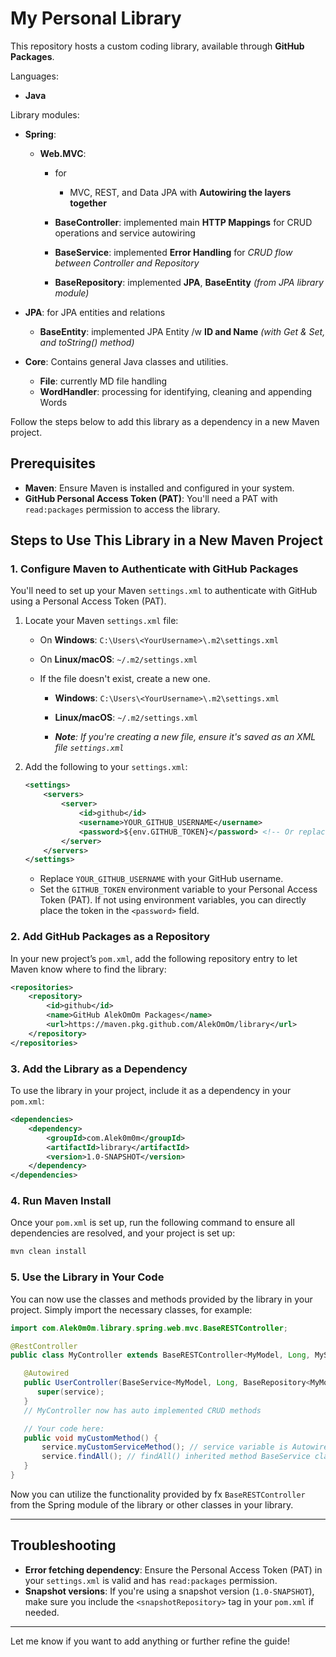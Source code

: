 
# My Personal Library

This repository hosts a custom coding library, available through **GitHub Packages**. 

Languages:
- **Java**


Library modules:

- **Spring**:  
  - **Web.MVC**:   
    - for     
      - MVC, REST, and Data JPA with **Autowiring the layers together**
      
    - **BaseController**: implemented main **HTTP Mappings** for CRUD operations and service autowiring
    - **BaseService**: implemented **Error Handling** for _CRUD flow between Controller and Repository_
    - **BaseRepository**: implemented **JPA**, **BaseEntity** _(from JPA library module)_ 


- **JPA**: for JPA entities and relations 
  - **BaseEntity**: implemented JPA Entity /w **ID and Name** _(with Get & Set, and toString() method)_


- **Core**: Contains general Java classes and utilities.
   - **File**: currently MD file handling
   - **WordHandler**: processing for identifying, cleaning and appending Words

Follow the steps below to add this library as a dependency in a new Maven project.

## Prerequisites

- **Maven**: Ensure Maven is installed and configured in your system.
- **GitHub Personal Access Token (PAT)**: You'll need a PAT with `read:packages` permission to access the library.

## Steps to Use This Library in a New Maven Project

### 1. **Configure Maven to Authenticate with GitHub Packages**

You'll need to set up your Maven `settings.xml` to authenticate with GitHub using a Personal Access Token (PAT).

1. Locate your Maven `settings.xml` file:
    - On **Windows**: `C:\Users\<YourUsername>\.m2\settings.xml`
    - On **Linux/macOS**: `~/.m2/settings.xml`

    - If the file doesn't exist, create a new one.
      - **Windows**: `C:\Users\<YourUsername>\.m2\settings.xml`
      - **Linux/macOS**: `~/.m2/settings.xml`

       - _**Note**: If you're creating a new file, ensure it's saved as an XML file `settings.xml`_      
        


2. Add the following to your `settings.xml`:

   ```xml
   <settings>
       <servers>
           <server>
               <id>github</id>
               <username>YOUR_GITHUB_USERNAME</username>
               <password>${env.GITHUB_TOKEN}</password> <!-- Or replace with your PAT -->
           </server>
       </servers>
   </settings>
   ```

    - Replace `YOUR_GITHUB_USERNAME` with your GitHub username.
    - Set the `GITHUB_TOKEN` environment variable to your Personal Access Token (PAT). If not using environment variables, you can directly place the token in the `<password>` field.

### 2. **Add GitHub Packages as a Repository**

In your new project’s `pom.xml`, add the following repository entry to let Maven know where to find the library:

```xml
<repositories>
    <repository>
        <id>github</id>
        <name>GitHub AlekOmOm Packages</name>
        <url>https://maven.pkg.github.com/AlekOmOm/library</url>
    </repository>
</repositories>
```

### 3. **Add the Library as a Dependency**

To use the library in your project, include it as a dependency in your `pom.xml`:

```xml
<dependencies>
    <dependency>
        <groupId>com.Alek0m0m</groupId>
        <artifactId>library</artifactId>
        <version>1.0-SNAPSHOT</version>
    </dependency>
</dependencies>
```

### 4. **Run Maven Install**

Once your `pom.xml` is set up, run the following command to ensure all dependencies are resolved, and your project is set up:

```bash
mvn clean install
```

### 5. **Use the Library in Your Code**

You can now use the classes and methods provided by the library in your project. Simply import the necessary classes, for example:

```java
import com.Alek0m0m.library.spring.web.mvc.BaseRESTController;

@RestController
public class MyController extends BaseRESTController<MyModel, Long, MyService>  {

   @Autowired
   public UserController(BaseService<MyModel, Long, BaseRepository<MyModel, Long>> service) {
      super(service);
   }
   // MyController now has auto implemented CRUD methods

   // Your code here:
   public void myCustomMethod() {
       service.myCustomServiceMethod(); // service variable is Autowired and Accessible in MyController
       service.findAll(); // findAll() inherited method BaseService class
   }
}
```

Now you can utilize the functionality provided by fx `BaseRESTController` from the Spring module of the library or other classes in your library.

---

## Troubleshooting

- **Error fetching dependency**: Ensure the Personal Access Token (PAT) in your `settings.xml` is valid and has `read:packages` permission.
- **Snapshot versions**: If you're using a snapshot version (`1.0-SNAPSHOT`), make sure you include the `<snapshotRepository>` tag in your `pom.xml` if needed.

---

Let me know if you want to add anything or further refine the guide!
